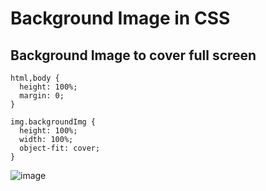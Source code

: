 # Background Image in CSS

## Background Image to cover full screen

```
html,body {
  height: 100%;
  margin: 0;
}

img.backgroundImg {
  height: 100%;
  width: 100%;
  object-fit: cover;
}
```

![image](https://user-images.githubusercontent.com/125631878/233698273-4e22c42e-3ce0-4552-b2a1-fe3da371aea5.png)

